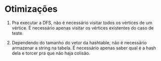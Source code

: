 # Otimizações

1. Pra executar a DFS, não é necessário visitar todos os vértices de um vértice.
É necessário apenas visitar os vértices existentes do caso de teste.

2. Dependendo do tamanho do vetor da hashtable, não é necessário armazenar a 
string na tabela. É necessário apenas saber qual é a hash dela e torcer pra que 
não haja colisão.